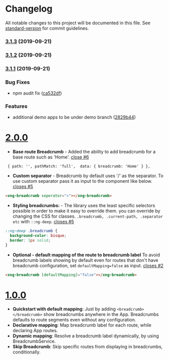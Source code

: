 # Changelog

All notable changes to this project will be documented in this file. See [standard-version](https://github.com/conventional-changelog/standard-version) for commit guidelines.

### [3.1.3](https://github.com/udayvunnam/xng-breadcrumb/compare/v3.1.2...v3.1.3) (2019-09-21)

### [3.1.2](https://github.com/udayvunnam/xng-breadcrumb/compare/v3.1.1...v3.1.2) (2019-09-21)

### [3.1.1](https://github.com/udayvunnam/xng-breadcrumb/compare/v3.1.0...v3.1.1) (2019-09-21)

### Bug Fixes

- npm audit fix ([ca532df](https://github.com/udayvunnam/xng-breadcrumb/commit/ca532df))

### Features

- additional demo apps to be under demo branch ([2829b44](https://github.com/udayvunnam/xng-breadcrumb/commit/2829b44))

<a name="2.0.0"></a>

# [2.0.0](https://github.com/udayvunnam/xng-breadcrumb/releases/tag/v2.0.0)

- **Base route Breadcrumb** -
  Added the ability to add breadcrumb for a base route such as 'Home'. [close #6](https://github.com/udayvunnam/xng-breadcrumb/issues/6)

```
 { path: '', pathMatch: 'full',  data: { breadcrumb: 'Home' } },
```

- **Custom separator** -
  Breadcrumb by default uses '/' as the separator. To use custom separator pass it as input to the component like below. [closes #5](https://github.com/udayvunnam/xng-breadcrumb/issues/5)

```html
<xng-breadcrumb seperator=">"></xng-breadcrumb>
```

- **Styling breadcrumbs:** -
  The library uses the least specific selectors possible in order to make it easy to override them.
  you can override by changing the CSS for classes. `.breadcrumb, .current-path, .separator etc` with `::ng-deep`. [closes #5](https://github.com/udayvunnam/xng-breadcrumb/issues/5)

```css
::ng-deep .breadcrumb {
  background-color: bisque;
  border: 1px solid;
}
```

- **Optional - default mapping of the route to breadcrumb label**
  To avoid breadcrumb labels showing by default even for routes that don't have breadcrumb configuration, set `defaultMapping=false` as input. [closes #2](https://github.com/udayvunnam/xng-breadcrumb/issues/2)

```html
<xng-breadcrumb [defaultMapping]="false"></xng-breadcrumb>
```

<a name="1.0.0"></a>

# [1.0.0](https://github.com/udayvunnam/xng-breadcrumb/releases/tag/v1.0.0)

- **Quickstart with default mapping**: Just by adding `<breadcrumb></breadcrumb>` show breadcrumbs anywhere in the App. Breadcrumbs defaults to route segments even without any configuration.
- **Declarative mapping**: Map breadcrumb label for each route, while declaring App routes.
- **Dynamic mapping**: Resolve a breadcrumb label dynamically, by using BreadcrumbService.
- **Skip Breadcrumb**: Skip specific routes from displaying in breadcrumbs, conditionally.

